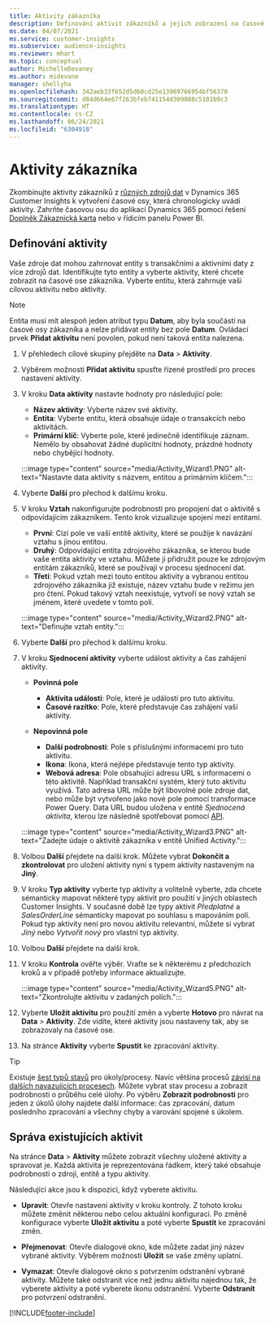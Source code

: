 ```yaml
---
title: Aktivity zákazníka
description: Definování aktivit zákazníků a jejich zobrazení na časové ose zákazníků.
ms.date: 04/07/2021
ms.service: customer-insights
ms.subservice: audience-insights
ms.reviewer: mhart
ms.topic: conceptual
author: MichelleDevaney
ms.author: midevane
manager: shellyha
ms.openlocfilehash: 342aeb33f652d5d60cd25e13969766954bf56370
ms.sourcegitcommit: d84d664e67f263bfeb741154d309088c5101b9c3
ms.translationtype: HT
ms.contentlocale: cs-CZ
ms.lasthandoff: 06/24/2021
ms.locfileid: "6304918"
---
```

# <a name="customer-activities"></a>Aktivity zákazníka

Zkombinujte aktivity zákazníků z [různých zdrojů dat](data-sources.md) v Dynamics 365 Customer Insights k vytvoření časové osy, která chronologicky uvádí aktivity. Zahrňte časovou osu do aplikací Dynamics 365 pomocí řešení [Doplněk Zákaznická karta](customer-card-add-in.md) nebo v řídicím panelu Power BI.

## <a name="define-an-activity"></a>Definování aktivity

Vaše zdroje dat mohou zahrnovat entity s transakčními a aktivními daty z více zdrojů dat. Identifikujte tyto entity a vyberte aktivity, které chcete zobrazit na časové ose zákazníka. Vyberte entitu, která zahrnuje vaši cílovou aktivitu nebo aktivity.

> [!NOTE]
> Entita musí mít alespoň jeden atribut typu **Datum**, aby byla součástí na časové osy zákazníka a nelze přidávat entity bez pole **Datum**. Ovládací prvek **Přidat aktivitu** není povolen, pokud není taková entita nalezena.

1. V přehledech cílové skupiny přejděte na **Data** > **Aktivity**.

1. Výběrem možnosti **Přidat aktivitu** spusťte řízené prostředí pro proces nastavení aktivity.

1. V kroku **Data aktivity** nastavte hodnoty pro následující pole:

   - **Název aktivity**: Vyberte název své aktivity.
   - **Entita**: Vyberte entitu, která obsahuje údaje o transakcích nebo aktivitách.
   - **Primární klíč**: Vyberte pole, které jedinečně identifikuje záznam. Nemělo by obsahovat žádné duplicitní hodnoty, prázdné hodnoty nebo chybějící hodnoty.

   :::image type="content" source="media/Activity_Wizard1.PNG" alt-text="Nastavte data aktivity s názvem, entitou a primárním klíčem.":::

1. Vyberte **Další** pro přechod k dalšímu kroku.

1. V kroku **Vztah** nakonfigurujte podrobnosti pro propojení dat o aktivitě s odpovídajícím zákazníkem. Tento krok vizualizuje spojení mezi entitami.  

   - **První**: Cizí pole ve vaší entitě aktivity, které se použije k navázání vztahu s jinou entitou.
   - **Druhý**: Odpovídající entita zdrojového zákazníka, se kterou bude vaše entita aktivity ve vztahu. Můžete ji přidružit pouze ke zdrojovým entitám zákazníků, které se používají v procesu sjednocení dat.
   - **Třetí**: Pokud vztah mezi touto entitou aktivity a vybranou entitou zdrojového zákazníka již existuje, název vztahu bude v režimu jen pro čtení. Pokud takový vztah neexistuje, vytvoří se nový vztah se jménem, které uvedete v tomto poli.

   :::image type="content" source="media/Activity_Wizard2.PNG" alt-text="Definujte vztah entity.":::

1. Vyberte **Další** pro přechod k dalšímu kroku. 

1. V kroku **Sjednocení aktivity** vyberte událost aktivity a čas zahájení aktivity. 
   - **Povinná pole**
      - **Aktivita události**: Pole, které je událostí pro tuto aktivitu.
      - **Časové razítko**: Pole, které představuje čas zahájení vaší aktivity.

   - **Nepovinná pole**
      - **Další podrobnosti**: Pole s příslušnými informacemi pro tuto aktivitu.
      - **Ikona**: Ikona, která nejlépe představuje tento typ aktivity.
      - **Webová adresa**: Pole obsahující adresu URL s informacemi o této aktivitě. Například transakční systém, který tuto aktivitu využívá. Tato adresa URL může být libovolné pole zdroje dat, nebo může být vytvořeno jako nové pole pomocí transformace Power Query. Data URL budou uložena v entitě *Sjednocená aktivita*, kterou lze následně spotřebovat pomocí [API](apis.md).
   
   :::image type="content" source="media/Activity_Wizard3.PNG" alt-text="Zadejte údaje o aktivitě zákazníka v entitě Unified Activity.":::

1. Volbou **Další** přejdete na další krok. Můžete vybrat **Dokončit a zkontrolovat** pro uložení aktivity nyní s typem aktivity nastaveným na **Jiný**. 

1. V kroku **Typ aktivity** vyberte typ aktivity a volitelně vyberte, zda chcete sémanticky mapovat některé typy aktivit pro použití v jiných oblastech Customer Insights. V současné době lze typy aktivit *Předplatné* a *SalesOrderLine* sémanticky mapovat po souhlasu s mapováním polí. Pokud typ aktivity není pro novou aktivitu relevantní, můžete si vybrat *Jiný* nebo *Vytvořit nový* pro vlastní typ aktivity.

1. Volbou **Další** přejdete na další krok. 

1. V kroku **Kontrola** ověřte výběr. Vraťte se k některému z předchozích kroků a v případě potřeby informace aktualizujte.

   :::image type="content" source="media/Activity_Wizard5.PNG" alt-text="Zkontrolujte aktivitu v zadaných polích.":::
   
1. Vyberte **Uložit aktivitu** pro použití změn a vyberte **Hotovo** pro návrat na **Data** > **Aktivity**. Zde vidíte, které aktivity jsou nastaveny tak, aby se zobrazovaly na časové ose. 

1. Na stránce **Aktivity** vyberte **Spustit** ke zpracování aktivity. 

> [!TIP]
> Existuje [šest typů stavů](system.md#status-types) pro úkoly/procesy. Navíc většina procesů [závisí na dalších navazujících procesech](system.md#refresh-policies). Můžete vybrat stav procesu a zobrazit podrobnosti o průběhu celé úlohy. Po výběru **Zobrazit podrobnosti** pro jeden z úkolů úlohy najdete další informace: čas zpracování, datum posledního zpracování a všechny chyby a varování spojené s úkolem.


## <a name="manage-existing-activities"></a>Správa existujících aktivit

Na stránce **Data** > **Aktivity** můžete zobrazit všechny uložené aktivity a spravovat je. Každá aktivita je reprezentována řádkem, který také obsahuje podrobnosti o zdroji, entitě a typu aktivity.

Následující akce jsou k dispozici, když vyberete aktivitu. 

- **Upravit**: Otevře nastavení aktivity v kroku kontroly. Z tohoto kroku můžete změnit některou nebo celou aktuální konfiguraci. Po změně konfigurace vyberte **Uložit aktivitu** a poté vyberte **Spustit** ke zpracování změn.

- **Přejmenovat**: Otevře dialogové okno, kde můžete zadat jiný název vybrané aktivity. Výběrem možnosti **Uložit** se vaše změny uplatní.

- **Vymazat**: Otevře dialogové okno s potvrzením odstranění vybrané aktivity. Můžete také odstranit více než jednu aktivitu najednou tak, že vyberete aktivity a poté vyberete ikonu odstranění. Vyberte **Odstranit** pro potvrzení odstranění.

[!INCLUDE[footer-include](../includes/footer-banner.md)]
